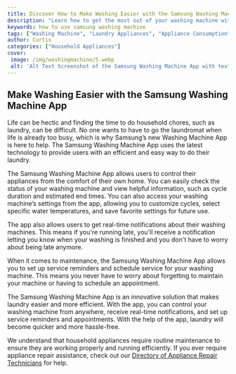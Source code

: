 ```yaml
---
title: Discover How to Make Washing Easier with the Samsung Washing Machine App
description: "Learn how to get the most out of your washing machine with the Samsung washing machine app Make laundry day a breeze with easy to use features like customized settings and automatic alerts Make your life easier with the Samsung washing machine app"
keywords: how to use samsung washing machine
tags: ["Washing Machine", "Laundry Appliances", "Appliance Consumption", "Clean Appliance", "Appliance Brand", "Appliance Guide"]
author: Curtis
categories: ["Household Appliances"]
cover: 
 image: /img/washingmachine/5.webp
 alt: 'Alt Text Screenshot of the Samsung Washing Machine App with text that reads Discover How to Make Washing Easier with the Samsung Washing Machine App showing how to use Samsung Washing Machine App'
---
```

## Make Washing Easier with the Samsung Washing Machine App

Life can be hectic and finding the time to do household chores, such as laundry, can be difficult. No one wants to have to go the laundromat when life is already too busy, which is why Samsung’s new Washing Machine App is here to help. The Samsung Washing Machine App uses the latest technology to provide users with an efficient and easy way to do their laundry. 

The Samsung Washing Machine App allows users to control their appliances from the comfort of their own home. You can easily check the status of your washing machine and view helpful information, such as cycle duration and estimated end times. You can also access your washing machine’s settings from the app, allowing you to customize cycles, select specific water temperatures, and save favorite settings for future use. 

The app also allows users to get real-time notifications about their washing machines. This means if you're running late, you'll receive a notification letting you know when your washing is finished and you don't have to worry about being late anymore. 

When it comes to maintenance, the Samsung Washing Machine App allows you to set up service reminders and schedule service for your washing machine. This means you never have to worry about forgetting to maintain your machine or having to schedule an appointment. 

The Samsung Washing Machine App is an innovative solution that makes laundry easier and more efficient. With the app, you can control your washing machine from anywhere, receive real-time notifications, and set up service reminders and appointments. With the help of the app, laundry will become quicker and more hassle-free. 

We understand that household appliances require routine maintenance to ensure they are working properly and running efficiently. If you ever require appliance repair assistance, check out our [Directory of Appliance Repair Technicians](./pages/appliance-repair-technicians) for help.
